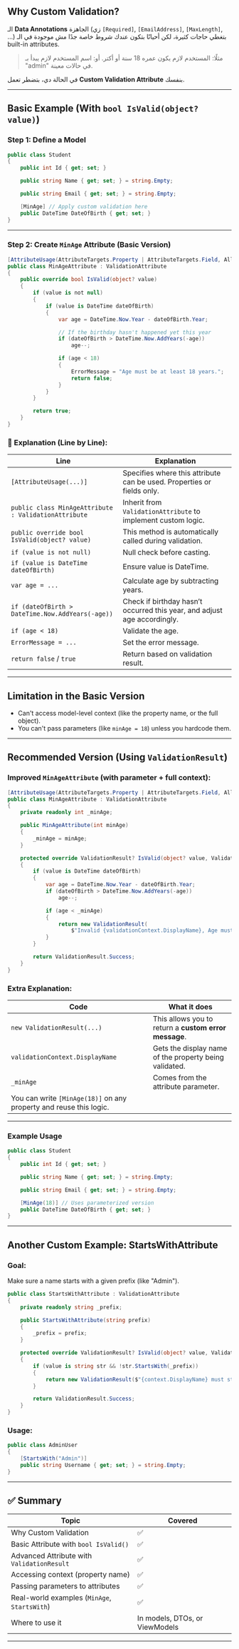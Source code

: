 ##  Why Custom Validation?

الـ **Data Annotations** الجاهزة (زي `[Required]`, `[EmailAddress]`, `[MaxLength]`, …) بتغطي حاجات كثيرة،
لكن أحيانًا بتكون عندك شروط خاصة جدًا مش موجودة في الـ built-in attributes.

> مثلًا: المستخدم لازم يكون عمره 18 سنة أو أكتر.
> أو: اسم المستخدم لازم يبدأ بـ "admin" في حالات معينة.

في الحالة دي، بتضطر تعمل **Custom Validation Attribute** بنفسك.

---

## Basic Example (With `bool IsValid(object? value)`)

### Step 1: Define a Model

```csharp
public class Student
{
    public int Id { get; set; }

    public string Name { get; set; } = string.Empty;

    public string Email { get; set; } = string.Empty;

    [MinAge] // Apply custom validation here
    public DateTime DateOfBirth { get; set; }
}
```

---

### Step 2: Create `MinAge` Attribute (Basic Version)

```csharp
[AttributeUsage(AttributeTargets.Property | AttributeTargets.Field, AllowMultiple = false)]
public class MinAgeAttribute : ValidationAttribute
{
    public override bool IsValid(object? value)
    {
        if (value is not null)
        {
            if (value is DateTime dateOfBirth)
            {
                var age = DateTime.Now.Year - dateOfBirth.Year;

                // If the birthday hasn't happened yet this year
                if (dateOfBirth > DateTime.Now.AddYears(-age))
                    age--;

                if (age < 18)
                {
                    ErrorMessage = "Age must be at least 18 years.";
                    return false;
                }
            }
        }

        return true;
    }
}
```

### 🧾 Explanation (Line by Line):

| Line                                                 | Explanation                                                              |
| ---------------------------------------------------- | ------------------------------------------------------------------------ |
| `[AttributeUsage(...)]`                              | Specifies where this attribute can be used. Properties or fields only.   |
| `public class MinAgeAttribute : ValidationAttribute` | Inherit from `ValidationAttribute` to implement custom logic.            |
| `public override bool IsValid(object? value)`        | This method is automatically called during validation.                   |
| `if (value is not null)`                             | Null check before casting.                                               |
| `if (value is DateTime dateOfBirth)`                 | Ensure value is DateTime.                                                |
| `var age = ...`                                      | Calculate age by subtracting years.                                      |
| `if (dateOfBirth > DateTime.Now.AddYears(-age))`     | Check if birthday hasn’t occurred this year, and adjust age accordingly. |
| `if (age < 18)`                                      | Validate the age.                                                        |
| `ErrorMessage = ...`                                 | Set the error message.                                                   |
| `return false` / `true`                              | Return based on validation result.                                       |

---

## Limitation in the Basic Version

* Can't access model-level context (like the property name, or the full object).
* You can't pass parameters (like `minAge = 18`) unless you hardcode them.

---

## Recommended Version (Using `ValidationResult`)

### Improved `MinAgeAttribute` (with parameter + full context):

```csharp
[AttributeUsage(AttributeTargets.Property | AttributeTargets.Field, AllowMultiple = false)]
public class MinAgeAttribute : ValidationAttribute
{
    private readonly int _minAge;

    public MinAgeAttribute(int minAge)
    {
        _minAge = minAge;
    }

    protected override ValidationResult? IsValid(object? value, ValidationContext validationContext)
    {
        if (value is DateTime dateOfBirth)
        {
            var age = DateTime.Now.Year - dateOfBirth.Year;
            if (dateOfBirth > DateTime.Now.AddYears(-age))
                age--;

            if (age < _minAge)
            {
                return new ValidationResult(
                    $"Invalid {validationContext.DisplayName}, Age must be at least {_minAge} years old.");
            }
        }

        return ValidationResult.Success;
    }
}
```

### Extra Explanation:

| Code                                                               | What it does                                           |
| ------------------------------------------------------------------ | ------------------------------------------------------ |
| `new ValidationResult(...)`                                        | This allows you to return a **custom error message**.  |
| `validationContext.DisplayName`                                    | Gets the display name of the property being validated. |
| `_minAge`                                                          | Comes from the attribute parameter.                    |
| You can write `[MinAge(18)]` on any property and reuse this logic. |                                                        |

---

### Example Usage

```csharp
public class Student
{
    public int Id { get; set; }

    public string Name { get; set; } = string.Empty;

    public string Email { get; set; } = string.Empty;

    [MinAge(18)] // Uses parameterized version
    public DateTime DateOfBirth { get; set; }
}
```

---

## Another Custom Example: StartsWithAttribute

### Goal:

Make sure a name starts with a given prefix (like "Admin").

```csharp
public class StartsWithAttribute : ValidationAttribute
{
    private readonly string _prefix;

    public StartsWithAttribute(string prefix)
    {
        _prefix = prefix;
    }

    protected override ValidationResult? IsValid(object? value, ValidationContext context)
    {
        if (value is string str && !str.StartsWith(_prefix))
        {
            return new ValidationResult($"{context.DisplayName} must start with '{_prefix}'.");
        }

        return ValidationResult.Success;
    }
}
```

### Usage:

```csharp
public class AdminUser
{
    [StartsWith("Admin")]
    public string Username { get; set; } = string.Empty;
}
```

---

## ✅ Summary

| Topic                                        | Covered                        |
| -------------------------------------------- | ------------------------------ |
| Why Custom Validation                        | ✅                              |
| Basic Attribute with `bool IsValid()`        | ✅                              |
| Advanced Attribute with `ValidationResult`   | ✅                              |
| Accessing context (property name)            | ✅                              |
| Passing parameters to attributes             | ✅                              |
| Real-world examples (`MinAge`, `StartsWith`) | ✅                              |
| Where to use it                              | In models, DTOs, or ViewModels |

---
